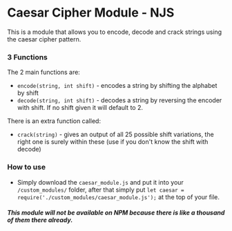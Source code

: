 # Caesar Cipher Module - NJS
This is a module that allows you to encode, decode and crack strings
using the caesar cipher pattern.

### 3 Functions
The 2 main functions are:
- `encode(string, int shift)` - encodes a string by shifting the alphabet by shift
- `decode(string, int shift)` - decodes a string by reversing the encoder with shift. If no shift given it will default to 2.

There is an extra function called:
- `crack(string)` - gives an output of all 25 possible shift variations, the right one is surely within these (use if you don't know the shift with decode)

### How to use
- Simply download the `caesar_module.js` and put it into your `/custom_modules/` folder, after that simply put `let caesar = require('./custom_modules/caesar_module.js');` at the top of your file. 

##### This module will not be available on NPM because there is like a thousand of them there already.